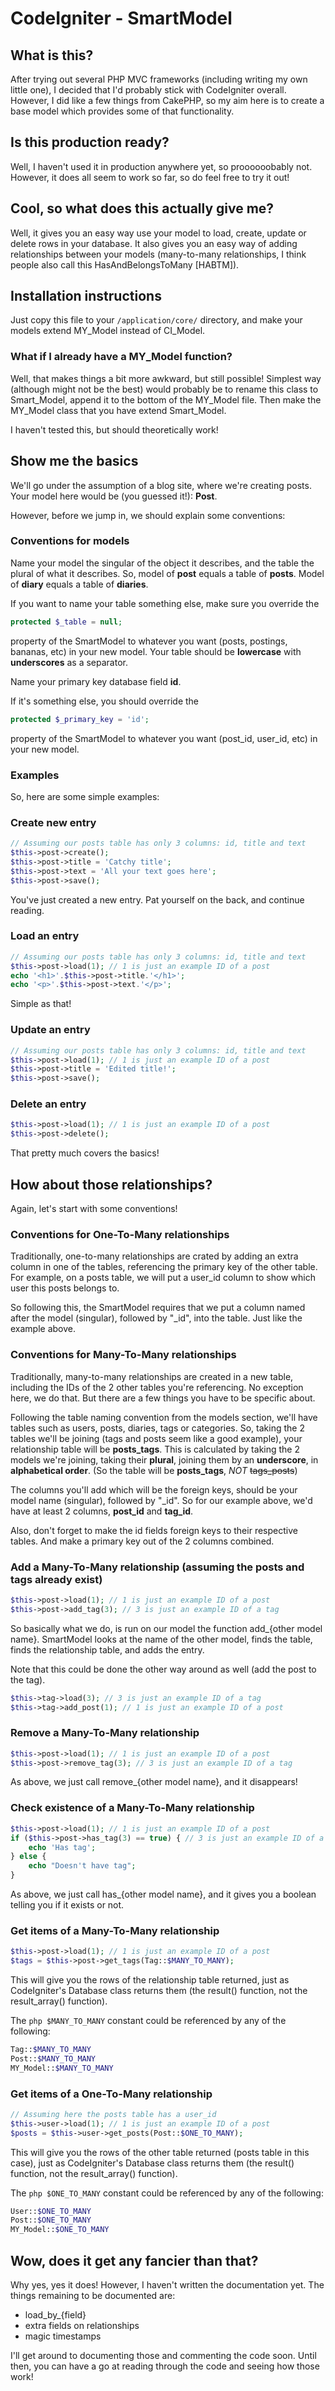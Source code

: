 # CodeIgniter - SmartModel

## What is this?

After trying out several PHP MVC frameworks (including writing my own little one), I decided that I'd probably stick with CodeIgniter overall. However, I did like a few things from CakePHP, so my aim here is to create a base model which provides some of that functionality.

## Is this production ready?

Well, I haven't used it in production anywhere yet, so proooooobably not. However, it does all seem to work so far, so do feel free to try it out!

## Cool, so what does this actually give me?

Well, it gives you an easy way use your model to load, create, update or delete rows in your database. It also gives you an easy way of adding relationships between your models (many-to-many relationships, I think people also call this HasAndBelongsToMany [HABTM]).

## Installation instructions

Just copy this file to your ```/application/core/``` directory, and make your models extend MY_Model instead of CI_Model.

### What if I already have a MY_Model function?

Well, that makes things a bit more awkward, but still possible! Simplest way (although might not be the best) would probably be to rename this class to Smart_Model, append it to the bottom of the MY_Model file. Then make the MY_Model class that you have extend Smart_Model.

I haven't tested this, but should theoretically work!

## Show me the basics

We'll go under the assumption of a blog site, where we're creating posts. Your model here would be (you guessed it!): __Post__.

However, before we jump in, we should explain some conventions:

### Conventions for models

Name your model the singular of the object it describes, and the table the plural of what it describes. So, model of __post__ equals a table of __posts__. Model of __diary__ equals a table of __diaries__.

If you want to name your table something else, make sure you override the

```php
protected $_table = null;
```

property of the SmartModel to whatever you want (posts, postings, bananas, etc) in your new model. Your table should be __lowercase__ with __underscores__ as a separator.

Name your primary key database field __id__.

If it's something else, you should override the

```php
protected $_primary_key = 'id';
```

property of the SmartModel to whatever you want (post_id, user_id, etc) in your new model.

### Examples

So, here are some simple examples:

### Create new entry

```php
// Assuming our posts table has only 3 columns: id, title and text
$this->post->create();
$this->post->title = 'Catchy title';
$this->post->text = 'All your text goes here';
$this->post->save();
```

You've just created a new entry. Pat yourself on the back, and continue reading.

### Load an entry
```php
// Assuming our posts table has only 3 columns: id, title and text
$this->post->load(1); // 1 is just an example ID of a post
echo '<h1>'.$this->post->title.'</h1>';
echo '<p>'.$this->post->text.'</p>';
```

Simple as that!

### Update an entry

```php
// Assuming our posts table has only 3 columns: id, title and text
$this->post->load(1); // 1 is just an example ID of a post
$this->post->title = 'Edited title!';
$this->post->save();
```
### Delete an entry

```php
$this->post->load(1); // 1 is just an example ID of a post
$this->post->delete();
```

That pretty much covers the basics!

## How about those relationships?

Again, let's start with some conventions!

### Conventions for One-To-Many relationships

Traditionally, one-to-many relationships are crated by adding an extra column in one of the tables, referencing the primary key of the other table. For example, on a posts table, we will put a user_id column to show which user this posts belongs to.

So following this, the SmartModel requires that we put a column named after the model (singular), followed by "\_id", into the table. Just like the example above.

### Conventions for Many-To-Many relationships

Traditionally, many-to-many relationships are created in a new table, including the IDs of the 2 other tables you're referencing. No exception here, we do that. But there are a few things you have to be specific about.

Following the table naming convention from the models section, we'll have tables such as users, posts, diaries, tags or categories. So, taking the 2 tables we'll be joining (tags and posts seem like a good example), your relationship table will be __posts_tags__. This is calculated by taking the 2 models we're joining, taking their __plural__, joining them by an __underscore__, in __alphabetical order__. (So the table will be __posts_tags__, _NOT_ ~~tags_posts~~)

The columns you'll add which will be the foreign keys, should be your model name (singular), followed by "\_id". So for our example above, we'd have at least 2 columns, __post_id__ and __tag_id__.

Also, don't forget to make the id fields foreign keys to their respective tables. And make a primary key out of the 2 columns combined.

### Add a Many-To-Many relationship (assuming the posts and tags already exist)

```php
$this->post->load(1); // 1 is just an example ID of a post
$this->post->add_tag(3); // 3 is just an example ID of a tag
```

So basically what we do, is run on our model the function add_{other model name}. SmartModel looks at the name of the other model, finds the table, finds the relationship table, and adds the entry.

Note that this could be done the other way around as well (add the post to the tag).

```php
$this->tag->load(3); // 3 is just an example ID of a tag
$this->tag->add_post(1); // 1 is just an example ID of a post
```

### Remove a Many-To-Many relationship

```php
$this->post->load(1); // 1 is just an example ID of a post
$this->post->remove_tag(3); // 3 is just an example ID of a tag
```

As above, we just call remove_{other model name}, and it disappears!

### Check existence of a Many-To-Many relationship

```php
$this->post->load(1); // 1 is just an example ID of a post
if ($this->post->has_tag(3) == true) { // 3 is just an example ID of a tag
    echo 'Has tag';
} else {
    echo "Doesn't have tag";
}
```

As above, we just call has_{other model name}, and it gives you a boolean telling you if it exists or not.

### Get items of a Many-To-Many relationship

```php
$this->post->load(1); // 1 is just an example ID of a post
$tags = $this->post->get_tags(Tag::$MANY_TO_MANY);
```

This will give you the rows of the relationship table returned, just as CodeIgniter's Database class returns them (the result() function, not the result_array() function).

The ```php $MANY_TO_MANY``` constant could be referenced by any of the following:

```php
Tag::$MANY_TO_MANY
Post::$MANY_TO_MANY
MY_Model::$MANY_TO_MANY
```

### Get items of a One-To-Many relationship

```php
// Assuming here the posts table has a user_id
$this->user->load(1); // 1 is just an example ID of a post
$posts = $this->user->get_posts(Post::$ONE_TO_MANY);
```

This will give you the rows of the other table returned (posts table in this case), just as CodeIgniter's Database class returns them (the result() function, not the result_array() function).

The ```php $ONE_TO_MANY``` constant could be referenced by any of the following:

```php
User::$ONE_TO_MANY
Post::$ONE_TO_MANY
MY_Model::$ONE_TO_MANY
```

## Wow, does it get any fancier than that?

Why yes, yes it does! However, I haven't written the documentation yet. The things remaining to be documented are:

* load\_by\_{field}
* extra fields on relationships
* magic timestamps

I'll get around to documenting those and commenting the code soon. Until then, you can have a go at reading through the code and seeing how those work!